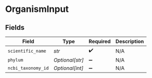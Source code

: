 # OrganismInput


## Fields

| Field              | Type               | Required           | Description        |
| ------------------ | ------------------ | ------------------ | ------------------ |
| `scientific_name`  | *str*              | :heavy_check_mark: | N/A                |
| `phylum`           | *Optional[str]*    | :heavy_minus_sign: | N/A                |
| `ncbi_taxonomy_id` | *Optional[int]*    | :heavy_minus_sign: | N/A                |